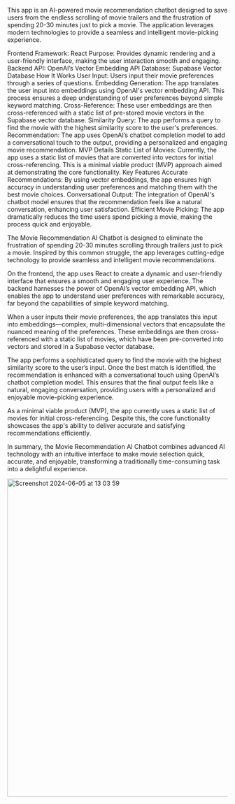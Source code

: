 This app is an AI-powered movie recommendation chatbot designed to save users from the endless scrolling of movie trailers and the frustration of spending 20-30 minutes just to pick a movie. The application leverages modern technologies to provide a seamless and intelligent movie-picking experience.

Frontend
Framework: React
Purpose: Provides dynamic rendering and a user-friendly interface, making the user interaction smooth and engaging.
Backend
API: OpenAI’s Vector Embedding API
Database: Supabase Vector Database
How It Works
User Input: Users input their movie preferences through a series of questions.
Embedding Generation: The app translates the user input into embeddings using OpenAI's vector embedding API. This process ensures a deep understanding of user preferences beyond simple keyword matching.
Cross-Reference: These user embeddings are then cross-referenced with a static list of pre-stored movie vectors in the Supabase vector database.
Similarity Query: The app performs a query to find the movie with the highest similarity score to the user's preferences.
Recommendation: The app uses OpenAI’s chatbot completion model to add a conversational touch to the output, providing a personalized and engaging movie recommendation.
MVP Details
Static List of Movies: Currently, the app uses a static list of movies that are converted into vectors for initial cross-referencing. This is a minimal viable product (MVP) approach aimed at demonstrating the core functionality.
Key Features
Accurate Recommendations: By using vector embeddings, the app ensures high accuracy in understanding user preferences and matching them with the best movie choices.
Conversational Output: The integration of OpenAI's chatbot model ensures that the recommendation feels like a natural conversation, enhancing user satisfaction.
Efficient Movie Picking: The app dramatically reduces the time users spend picking a movie, making the process quick and enjoyable.

The Movie Recommendation AI Chatbot is designed to eliminate the frustration of spending 20-30 minutes scrolling through trailers just to pick a movie. Inspired by this common struggle, the app leverages cutting-edge technology to provide seamless and intelligent movie recommendations.

On the frontend, the app uses React to create a dynamic and user-friendly interface that ensures a smooth and engaging user experience. The backend harnesses the power of OpenAI’s vector embedding API, which enables the app to understand user preferences with remarkable accuracy, far beyond the capabilities of simple keyword matching.

When a user inputs their movie preferences, the app translates this input into embeddings—complex, multi-dimensional vectors that encapsulate the nuanced meaning of the preferences. These embeddings are then cross-referenced with a static list of movies, which have been pre-converted into vectors and stored in a Supabase vector database.

The app performs a sophisticated query to find the movie with the highest similarity score to the user’s input. Once the best match is identified, the recommendation is enhanced with a conversational touch using OpenAI’s chatbot completion model. This ensures that the final output feels like a natural, engaging conversation, providing users with a personalized and enjoyable movie-picking experience.

As a minimal viable product (MVP), the app currently uses a static list of movies for initial cross-referencing. Despite this, the core functionality showcases the app's ability to deliver accurate and satisfying recommendations efficiently.

In summary, the Movie Recommendation AI Chatbot combines advanced AI technology with an intuitive interface to make movie selection quick, accurate, and enjoyable, transforming a traditionally time-consuming task into a delightful experience.

<img width="728" alt="Screenshot 2024-06-05 at 13 03 59" src="https://github.com/Evgenii-Dolgopolov/ai-movie-recommendation-app/assets/52101591/d80b46dd-87e1-45f3-8135-804c44bee1ca">
